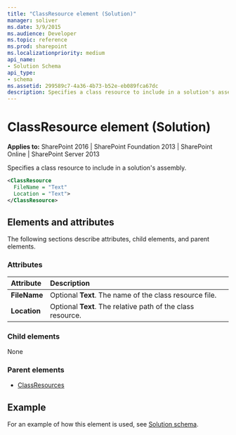 ```yaml
---
title: "ClassResource element (Solution)"
manager: soliver
ms.date: 3/9/2015
ms.audience: Developer
ms.topic: reference
ms.prod: sharepoint
ms.localizationpriority: medium
api_name:
- Solution Schema
api_type:
- schema
ms.assetid: 299589c7-4a36-4b73-b52e-eb089fca67dc
description: Specifies a class resource to include in a solution's assembly.
---
```


# ClassResource element (Solution)

**Applies to:** SharePoint 2016 | SharePoint Foundation 2013 | SharePoint Online | SharePoint Server 2013
  
Specifies a class resource to include in a solution's assembly.
  
```XML
<ClassResource
  FileName = "Text"
  Location = "Text">
</ClassResource>
```

## Elements and attributes

The following sections describe attributes, child elements, and parent elements.

### Attributes

|**Attribute**|**Description**|
|:-----|:-----|
|**FileName** <br/> |Optional **Text**. The name of the class resource file.  <br/> |
|**Location** <br/> |Optional **Text**. The relative path of the class resource.  <br/> |
   
### Child elements

None
   
### Parent elements

- [ClassResources](classresources-element-solution.md)
   
## Example

For an example of how this element is used, see [Solution schema](solution-schema.md).
  

